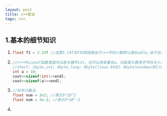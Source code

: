 ```yaml
---
layout: post
title: c++笔记
tags: c++ 
---
```


## 1.基本的细节知识

1.    ```c++
      float f1 = 3.14f //这里3.14f加f的原因是由于c++中的小数默认是double,由于这里使用的是float接受，因此不加f内部会进行强制转换，加了f不用转换
      ```

2. ```c++
   //c++中sizeof函数里面可以放关键字int，也可以用变量名a，功能是计算其字节的大小，一般在c++中对整型而言，占用字节如下
   //short: 2byte,int: 4byte,long: 8byte(linux 64位) 4byte(windows和linux(32位)) long long:8byte
   int a = 10;
   cout<<sizeof(int)<<endl;
   cout<<sizeof(a)<<endl;
   ```

3. ```c++
   //科学计数法
   float num = 3e2; //表示3*10^2
   float num = 3e-2; //表示3*10^-2
   ```

4. 